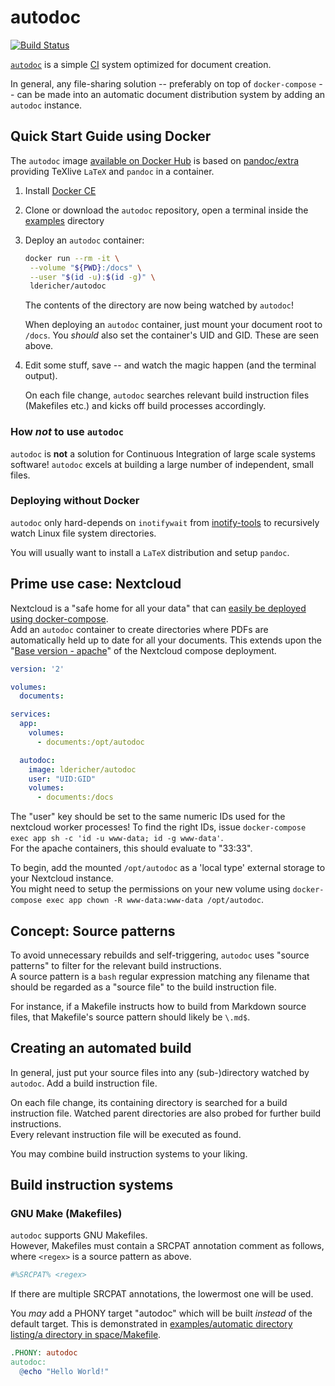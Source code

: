 # autodoc

[![Build Status](https://github.drone.yavook.de/api/badges/ldericher/autodoc/status.svg)](https://github.drone.yavook.de/ldericher/autodoc)

[`autodoc`](https://github.com/ldericher/autodoc) is a simple [CI](https://en.wikipedia.org/wiki/Continuous_integration) system optimized for document creation.

In general, any file-sharing solution -- preferably on top of `docker-compose` -- can be made into an automatic document distribution system by adding an `autodoc` instance.

## Quick Start Guide using Docker

The `autodoc` image [available on Docker Hub](https://hub.docker.com/r/ldericher/autodoc) is based on [pandoc/extra](https://hub.docker.com/r/pandoc/extra) providing TeXlive `LaTeX` and `pandoc` in a container.

01. Install [Docker CE](https://docs.docker.com/install/)

01. Clone or download the `autodoc` repository, open a terminal inside the [examples](https://github.com/ldericher/autodoc/tree/master/examples) directory

01. Deploy an `autodoc` container:

    ```bash
    docker run --rm -it \
     --volume "${PWD}:/docs" \
     --user "$(id -u):$(id -g)" \
     ldericher/autodoc
    ```

    The contents of the directory are now being watched by `autodoc`!

    When deploying an `autodoc` container, just mount your document root to `/docs`. You *should* also set the container's UID and GID. These are seen above.

01. Edit some stuff, save -- and watch the magic happen (and the terminal output).

    On each file change, `autodoc` searches relevant build instruction files (Makefiles etc.) and kicks off build processes accordingly.

### How *not* to use `autodoc`

`autodoc` is **not** a solution for Continuous Integration of large scale systems software! `autodoc` excels at building a large number of independent, small files.

### Deploying without Docker

`autodoc` only hard-depends on `inotifywait` from [inotify-tools](https://github.com/rvoicilas/inotify-tools) to recursively watch Linux file system directories.

You will usually want to install a `LaTeX` distribution and setup `pandoc`.

## Prime use case: Nextcloud

Nextcloud is a "safe home for all your data" that can [easily be deployed using docker-compose](https://hub.docker.com/_/nextcloud).  
Add an `autodoc` container to create directories where PDFs are automatically held up to date for all your documents. This extends upon the "[Base version - apache](https://hub.docker.com/_/nextcloud#base-version---apache)" of the Nextcloud compose deployment.

```yaml
version: '2'

volumes:
  documents:

services:
  app:
    volumes:
      - documents:/opt/autodoc

  autodoc:
    image: ldericher/autodoc
    user: "UID:GID"
    volumes:
      - documents:/docs
```

The "user" key should be set to the same numeric IDs used for the nextcloud worker processes! To find the right IDs, issue `docker-compose exec app sh -c 'id -u www-data; id -g www-data'`.  
For the apache containers, this should evaluate to "33:33".

To begin, add the mounted `/opt/autodoc` as a 'local type' external storage to your Nextcloud instance.  
You might need to setup the permissions on your new volume using `docker-compose exec app chown -R www-data:www-data /opt/autodoc`.

## Concept: Source patterns

To avoid unnecessary rebuilds and self-triggering, `autodoc` uses "source patterns" to filter for the relevant build instructions.  
A source pattern is a `bash` regular expression matching any filename that should be regarded as a "source file" to the build instruction file.

For instance, if a Makefile instructs how to build from Markdown source files, that Makefile's source pattern should likely be `\.md$`.

## Creating an automated build

In general, just put your source files into any (sub-)directory watched by `autodoc`. Add a build instruction file.

On each file change, its containing directory is searched for a build instruction file. Watched parent directories are also probed for further build instructions.  
Every relevant instruction file will be executed as found.

You may combine build instruction systems to your liking.

## Build instruction systems

### GNU Make (Makefiles)

`autodoc` supports GNU Makefiles.  
However, Makefiles must contain a SRCPAT annotation comment as follows, where `<regex>` is a source pattern as above.

```Makefile
#%SRCPAT% <regex>
```

If there are multiple SRCPAT annotations, the lowermost one will be used.

You *may* add a PHONY target "autodoc" which will be built *instead* of the default target. This is demonstrated in [examples/automatic directory listing/a directory in space/Makefile](https://github.com/ldericher/autodoc/blob/develop/examples/automatic%20directory%20listing/a%20directory%20in%20space/Makefile).

```Makefile
.PHONY: autodoc
autodoc:
  @echo "Hello World!"
```
